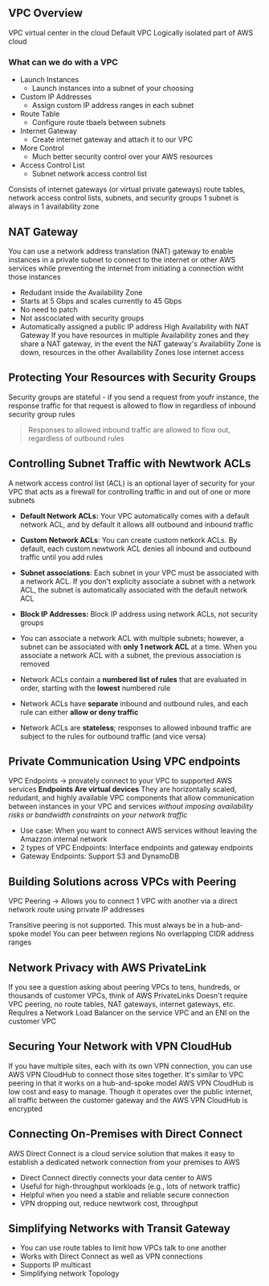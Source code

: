 ## VPC Overview
VPC virtual center in the cloud
Default  VPC
Logically isolated part of AWS cloud

### What can we do with a VPC
- Launch Instances
	- Launch instances into a subnet of your choosing
- Custom IP Addresses
	- Assign custom IP address ranges in each subnet
- Route Table
	- Configure route tbaels between subnets
- Internet Gateway
	- Create internet gateway and attach it to our VPC
- More Control 
	- Much better security control over your AWS resources
- Access Control List
	- Subnet network access control list

Consists of internet gateways (or virtual private gateways) route tables, network access control lists, subnets, and security groups
1 subnet is always in 1 availability zone


## NAT Gateway
You can use a network address translation (NAT) gateway to enable instances in a private subnet to connect to the internet or other AWS services while preventing the internet from initiating a connection witht those instances
- Redudant inside the Availability Zone
- Starts at 5 Gbps and scales currently to 45 Gbps
- No need to patch
- Not asscociated with security groups
- Automatically assigned a public IP address
High Availability with NAT Gateway
If you have resources in multiple Availability zones and they share a NAT gateway, in the event the NAT gateway's Availability Zone is down, resources in the other Availability Zones lose internet access

## Protecting Your Resources with Security Groups
Security groups are stateful - if you send a request from youfr instance, the response traffic for that request is allowed to flow in regardless of inbound security group rules 
> Responses to allowed inbound traffic are allowed to flow out, regardless of outbound rules

## Controlling Subnet Traffic with Newtwork ACLs
A network access control list (ACL) is an optional layer of security for your VPC that acts as a firewall for controlling traffic in and out of one or more subnets
- **Default Network ACLs:** Your VPC automatically comes with a default network ACL, and by default it allows alll outbound and inbound traffic
- **Custom Network ACLs**: You can create custom netkork ACLs. By default, each custom newtwork ACL denies all inbound and outbound traffic until you add rules
- **Subnet associations**: Each subnet in your VPC must be associated with a network ACL. If you don't explicity associate a subnet with a network ACL, the subnet is automatically associated with the default network ACL
- **Block IP Addresses:** Block IP address using network ACLs, not security groups

- You can associate a network ACL with multiple subnets; however, a subnet can be associated with **only 1 network ACL** at a time. When you associate a network ACL with a subnet, the previous association is removed
- Network ACLs contain a **numbered list of rules** that are evaluated in order, starting with the **lowest** numbered rule
- Network ACLs have **separate** inbound and outbound rules, and each rule can either **allow or deny traffic**
- Network ACLs are **stateless**; responses to allowed inbound traffic are subject to the rules for outbound traffic (and vice versa)

## Private Communication Using VPC endpoints
VPC Endpoints -> provately connect to your VPC to supported AWS services
**Endpoints Are virtual devices**
They are horizontally scaled, redudant, and highly available VPC components that allow communication between instances in your VPC and services _without imposing availability risks or bandwidth constraints on your network traffic_

- Use case: When you want to connect AWS services without leaving the Amazzon internal network
- 2 types of VPC Endpoints: Interface endpoints and gateway endpoints
- Gateway Endpoints: Support S3 and DynamoDB

## Building Solutions across VPCs with Peering
VPC Peering -> Allows you to connect 1 VPC with another via a direct network route using private IP addresses

Transitive peering is not supported. This must always be in a hub-and-spoke model
You can peer between regions
No overlapping CIDR address ranges

## Network Privacy with AWS PrivateLink
If you see a question asking about peering VPCs to tens, hundreds, or thousands of customer VPCs, think of AWS PrivateLinks
Doesn't require VPC peering, no route tables, NAT gateways, internet gateways, etc.
RequIres a Network Load Balancer on the service VPC and an ENI on the customer VPC

## Securing Your Network with VPN CloudHub
If you have multiple sites, each with its own VPN connection, you can use AWS VPN CloudHub to connect those sites together. It's similar to VPC peering in that it works on a hub-and-spoke model
AWS VPN CloudHub is low cost and easy to manage. Though it operates over the public internet, all traffic between the customer gateway and the AWS VPN CloudHub is encrypted

## Connecting On-Premises with Direct Connect 
AWS Direct Connect is a cloud service solution that makes it easy to establish a dedicated network connection from your premises to AWS
- Direct Connect directly connects your data center to AWS
- Useful for high-throughput workloads (e.g., lots of network traffic)
- Helpful when you need a stable and reliable secure connection
- VPN dropping out, reduce newtwork cost, throughput

## Simplifying Networks with Transit Gateway
- You can use route tables to limit how VPCs talk to one another
- Works with Direct Connect as well as VPN connections
- Supports IP multicast
- Simplifying network Topology

